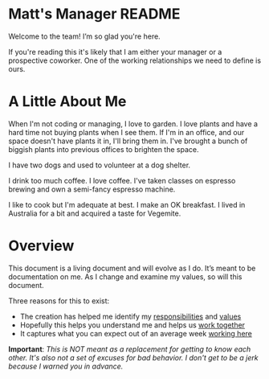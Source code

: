 # Matt's Manager README
Welcome to the team! I’m so glad you're here.

If you're reading this it's likely that I am either your manager or a prospective coworker. One of the working relationships we need to define is ours.

# A Little About Me

When I'm not coding or managing, I love to garden. I love plants and have a hard time not buying plants when I see them. If I'm in an office, and our space doesn't have plants it in, I'll bring them in. I've brought a bunch of biggish plants into previous offices to brighten the space.

I have two dogs and used to volunteer at a dog shelter.

I drink too much coffee. I love coffee. I've taken classes on espresso brewing and own a semi-fancy espresso machine.
<!-- Optional: Consider adding a short, humorous anecdote about your coffee enthusiasm or plant collection here. For example, 'I once tried to roast my own coffee beans. Let's just say the smoke alarm got a good workout, and I stick to buying from professionals now.' or 'My office plants sometimes compete for desk space – may the best fern win.' -->
I like to cook but I'm adequate at best. I make an OK breakfast. I lived in Australia for a bit and acquired a taste for Vegemite.

# Overview
This document is a living document and will evolve as I do. It’s meant to be documentation on me. As I change and examine my values, so will this document.

Three reasons for this to exist:
 - The creation has helped me identify my [responsibilities](./responsibilities.md) and [values](./values.md)
 - Hopefully this helps you understand me and helps us [work together](./together.md)
 - It captures what you can expect out of an average week [working here](./working.md)

**Important**: *This is NOT meant as a replacement for getting to know each other. It's also not a set of excuses for bad behavior. I don't get to be a jerk because I warned you in advance.*
